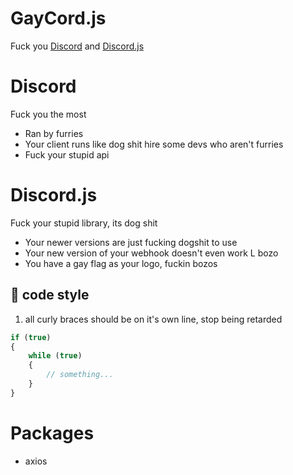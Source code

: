 # GayCord.js
Fuck you [Discord](https://github.com/discord) and [Discord.js](https://github.com/discordjs)

# Discord
Fuck you the most
* Ran by furries
* Your client runs like dog shit hire some devs who aren't furries
* Fuck your stupid api

# Discord.js
Fuck your stupid library, its dog shit
* Your newer versions are just fucking dogshit to use
* Your new version of your webhook doesn't even work L bozo 
* You have a gay flag as your logo, fuckin bozos

## :page_facing_up: code style
1. all curly braces should be on it's own line, stop being retarded
```js
if (true)
{
	while (true)
	{
		// something...
	}
}
```

# Packages
* axios
